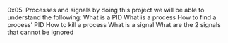 0x05. Processes and signals
by doing this project we will be able to understand the following:
What is a PID
What is a process
How to find a process’ PID
How to kill a process
What is a signal
What are the 2 signals that cannot be ignored
